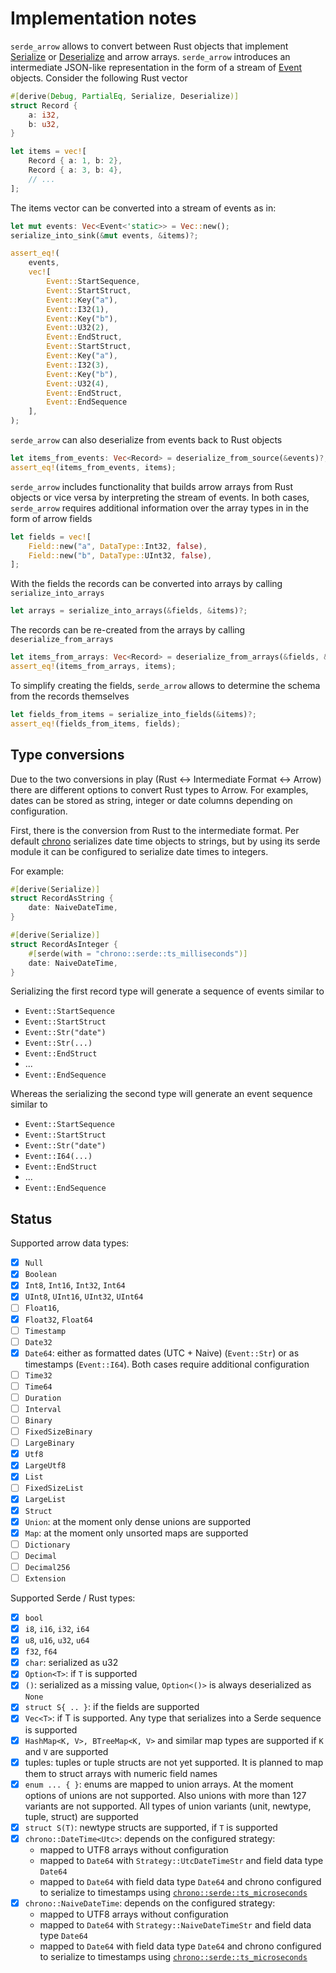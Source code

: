 # Implementation notes

`serde_arrow` allows to convert between Rust objects that implement
[Serialize][serde::Serialize] or [Deserialize][serde::Deserialize] and arrow
arrays. `serde_arrow` introduces an intermediate JSON-like representation in the
form of a stream of [Event][crate::base::Event] objects. Consider the following
Rust vector

```rust
#[derive(Debug, PartialEq, Serialize, Deserialize)]
struct Record {
    a: i32,
    b: u32,
}

let items = vec![
    Record { a: 1, b: 2},
    Record { a: 3, b: 4},
    // ...
];
```

The items vector can be converted into a stream of events as in:

```rust
let mut events: Vec<Event<'static>> = Vec::new();
serialize_into_sink(&mut events, &items)?;

assert_eq!(
    events,
    vec![
        Event::StartSequence,
        Event::StartStruct,
        Event::Key("a"),
        Event::I32(1),
        Event::Key("b"),
        Event::U32(2),
        Event::EndStruct,
        Event::StartStruct,
        Event::Key("a"),
        Event::I32(3),
        Event::Key("b"),
        Event::U32(4),
        Event::EndStruct,
        Event::EndSequence
    ],
);
```

`serde_arrow` can also deserialize from events back to Rust objects

```rust
let items_from_events: Vec<Record> = deserialize_from_source(&events)?;
assert_eq!(items_from_events, items);
```

`serde_arrow` includes functionality that builds arrow arrays from Rust objects
or vice versa by interpreting the stream of events. In both cases, `serde_arrow`
requires additional information over the array types in in the form of arrow
fields

```rust
let fields = vec![
    Field::new("a", DataType::Int32, false),
    Field::new("b", DataType::UInt32, false),
];
```

With the fields the records can be converted into arrays by calling
`serialize_into_arrays`

```rust
let arrays = serialize_into_arrays(&fields, &items)?;
```

The records can be re-created from the arrays by calling
`deserialize_from_arrays`

```rust
let items_from_arrays: Vec<Record> = deserialize_from_arrays(&fields, &arrays)?;
assert_eq!(items_from_arrays, items);
```

To simplify creating the fields, `serde_arrow` allows to determine the schema
from the records themselves

```rust
let fields_from_items = serialize_into_fields(&items)?;
assert_eq!(fields_from_items, fields);
```

## Type conversions

Due to the two conversions in play (Rust <-> Intermediate Format <-> Arrow)
there are different options to convert Rust types to Arrow. For examples, dates
can be stored as string, integer or date columns depending on configuration.

First, there is the conversion from Rust to the intermediate format. Per default
[chrono](https://docs.rs/chrono/latest/chrono/) serializes date time objects to
strings, but by using its serde module it can be configured to serialize date
times to integers.

For example:

```rust
#[derive(Serialize)]
struct RecordAsString {
    date: NaiveDateTime,
}

#[derive(Serialize)]
struct RecordAsInteger {
    #[serde(with = "chrono::serde::ts_milliseconds")]
    date: NaiveDateTime,
}
```

Serializing the first record type will generate a sequence of events similar to

- `Event::StartSequence`
- `Event::StartStruct`
- `Event::Str("date")`
- `Event::Str(...)`
- `Event::EndStruct`
- ...
- `Event::EndSequence`

Whereas the serializing the second type will generate an event sequence similar to

- `Event::StartSequence`
- `Event::StartStruct`
- `Event::Str("date")`
- `Event::I64(...)`
- `Event::EndStruct`
- ...
- `Event::EndSequence`

## Status

Supported arrow data types:

- [x] `Null`
- [x] `Boolean`
- [x] `Int8`, `Int16`, `Int32`, `Int64`
- [x] `UInt8`, `UInt16`, `UInt32`, `UInt64`
- [ ] `Float16`, 
- [x] `Float32`, `Float64`
- [ ] `Timestamp`
- [ ] `Date32`
- [x] `Date64`: either as formatted dates (UTC + Naive) (`Event::Str`) or as
  timestamps (`Event::I64`). Both cases require additional configuration
- [ ] `Time32`
- [ ] `Time64`
- [ ] `Duration`
- [ ] `Interval`
- [ ] `Binary`
- [ ] `FixedSizeBinary`
- [ ] `LargeBinary`
- [x] `Utf8`
- [x] `LargeUtf8`
- [x] `List`
- [ ] `FixedSizeList`
- [x] `LargeList`
- [x] `Struct`
- [x] `Union`: at the moment only dense unions are supported
- [x] `Map`: at the moment only unsorted maps are supported
- [ ] `Dictionary`
- [ ] `Decimal`
- [ ] `Decimal256`
- [ ] `Extension`

Supported Serde / Rust types:

- [x] `bool`
- [x] `i8`, `i16`, `i32`, `i64`
- [x] `u8`, `u16`, `u32`, `u64`
- [x] `f32`, `f64`
- [x] `char`: serialized as u32
- [x] `Option<T>`: if `T` is supported
- [x] `()`: serialized as a missing value, `Option<()>` is always deserialized
  as `None`
- [x] `struct S{ .. }`: if the fields are supported
- [x] `Vec<T>`: if T is supported. Any type that serializes into a Serde
  sequence is supported
- [x] `HashMap<K, V>, BTreeMap<K, V>` and similar map types are supported if `K`
  and `V` are supported
- [x] tuples: tuples or tuple structs are not yet supported. It is planned to
  map them to struct arrays with numeric field names
- [x] `enum ... { }`: enums are mapped to union arrays. At the moment options of
  unions are not supported. Also unions with more than 127 variants are not
  supported. All types of union variants (unit, newtype, tuple, struct) are
  supported
- [x] `struct S(T)`: newtype structs are supported, if `T` is supported
- [x] `chrono::DateTime<Utc>`: depends on the configured strategy:
  - mapped to UTF8 arrays without configuration
  - mapped to `Date64` with `Strategy::UtcDateTimeStr` and field data type `Date64`
  - mapped to `Date64` with field data type `Date64` and chrono configured to
    serialize to timestamps using
    [`chrono::serde::ts_microseconds`][chrono-ts-microseconds]
- [x] `chrono::NaiveDateTime`: depends on the configured strategy:
  - mapped to UTF8 arrays without configuration
  - mapped to `Date64` with `Strategy::NaiveDateTimeStr` and field data type `Date64`
  - mapped to `Date64` with field data type `Date64` and chrono configured to
    serialize to timestamps using
    [`chrono::serde::ts_microseconds`][chrono-ts-microseconds]

[crate::base::Event]: https://docs.rs/serde_arrow/latest/serde_arrow/event/enum.Event.html
[crate::to_record_batch]: https://docs.rs/serde_arrow/latest/serde_arrow/fn.to_record_batch.html
[crate::trace_schema]: https://docs.rs/serde_arrow/latest/serde_arrow/fn.trace_schema.html
[serde::Serialize]: https://docs.serde.rs/serde/trait.Serialize.html
[serde::Deserialize]: https://docs.serde.rs/serde/trait.Deserialize.html
[crate::Schema::from_records]: https://docs.rs/serde_arrow/latest/serde_arrow/struct.Schema.html#method.from_records
[chrono]: https://docs.rs/chrono/latest/chrono/

[crate::base::EventSource]: https://docs.rs/serde_arrow
[crate::base::EventSink]: https://docs.rs/serde_arrow
[chrono-ts-microseconds]: https://docs.rs/chrono/latest/chrono/serde/ts_microseconds/
